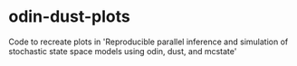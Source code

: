 # odin-dust-plots
Code to recreate plots in 'Reproducible parallel inference and simulation of stochastic state space models using odin, dust, and mcstate'
